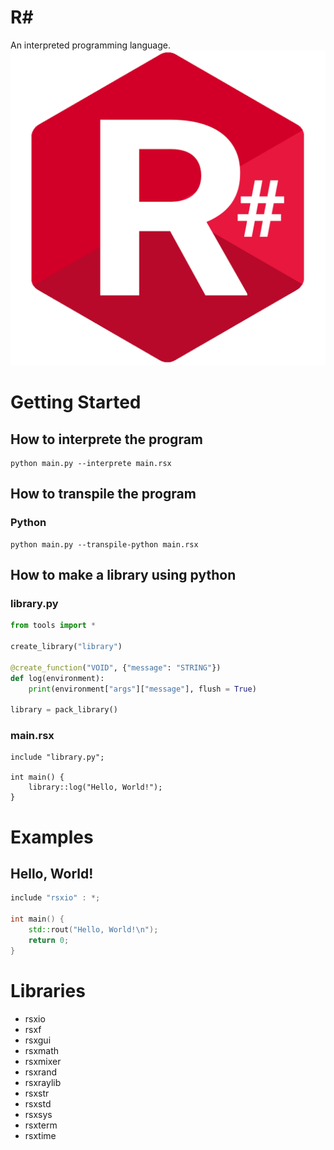# R#
An interpreted programming language.
![rsharp logo](./icon.png)

# Getting Started
## How to interprete the program
```
python main.py --interprete main.rsx
```

## How to transpile the program
### Python
```
python main.py --transpile-python main.rsx
```

## How to make a library using python
### library.py
```python
from tools import *

create_library("library")

@create_function("VOID", {"message": "STRING"})
def log(environment):
    print(environment["args"]["message"], flush = True)

library = pack_library()
```

### main.rsx
```
include "library.py";

int main() {
    library::log("Hello, World!");
}
```

# Examples
## Hello, World!
```c++
include "rsxio" : *;

int main() {
    std::rout("Hello, World!\n");
    return 0;
}
```

# Libraries
- rsxio
- rsxf
- rsxgui
- rsxmath
- rsxmixer
- rsxrand
- rsxraylib
- rsxstr
- rsxstd
- rsxsys
- rsxterm
- rsxtime
